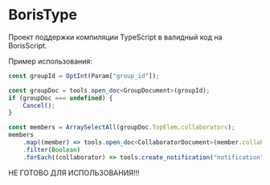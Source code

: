 # BorisType

Проект поддержки компиляции TypeScript в валидный код на BorisScript.

Пример использования:
```ts
const groupId = OptInt(Param["group_id"]);

const groupDoc = tools.open_doc<GroupDocument>(groupId);
if (groupDoc === undefined) {
    Cancel();
}

const members = ArraySelectAll(groupDoc.TopElem.collaborators);
members
    .map((member) => tools.open_doc<CollaboratorDocument>(member.collaborator_id.Value))
    .filter(Boolean)
    .forEach((collaborator) => tools.create_notification("notification", collaborator.DocID, null, null, collaborator.TopElem));
```

НЕ ГОТОВО ДЛЯ ИСПОЛЬЗОВАНИЯ!!!